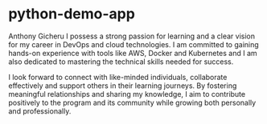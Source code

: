 # python-demo-app

Anthony Gicheru
I possess a strong passion for learning and a clear vision for my career in DevOps and cloud technologies. I am committed to gaining hands-on experience with tools like AWS, Docker and Kubernetes and I am also dedicated to mastering the technical skills needed for success.

I look forward to connect with like-minded individuals, collaborate effectively and support others in their learning journeys. By fostering meaningful relationships and sharing my knowledge, I aim to contribute positively to the program and its community while growing both personally and professionally.
